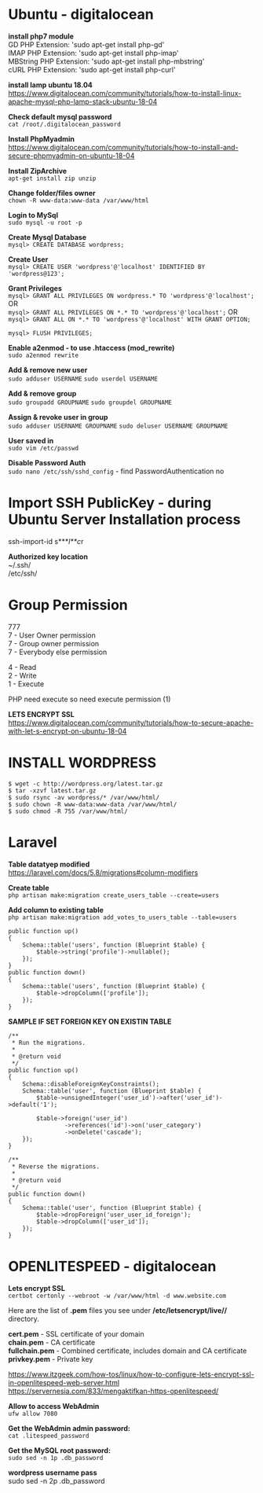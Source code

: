 # Ubuntu - digitalocean  

**install php7 module**  
GD PHP Extension: 'sudo apt-get install php-gd'  
IMAP PHP Extension: 'sudo apt-get install php-imap'  
MBString PHP Extension: 'sudo apt-get install php-mbstring'  
cURL PHP Extension: 'sudo apt-get install php-curl'  

**install lamp ubuntu 18.04**  
https://www.digitalocean.com/community/tutorials/how-to-install-linux-apache-mysql-php-lamp-stack-ubuntu-18-04  

**Check default mysql password**  
`cat /root/.digitalocean_password`

**Install PhpMyadmin**  
https://www.digitalocean.com/community/tutorials/how-to-install-and-secure-phpmyadmin-on-ubuntu-18-04    

**Install ZipArchive**  
`apt-get install zip unzip`  

**Change folder/files owner**  
`chown -R www-data:www-data /var/www/html`

**Login to MySql**  
`sudo mysql -u root -p`    

**Create Mysql Database**  
`mysql> CREATE DATABASE wordpress;`

**Create User**  
`mysql> CREATE USER 'wordpress'@'localhost' IDENTIFIED BY 'wordpress@123';`    

**Grant Privileges**  
`mysql> GRANT ALL PRIVILEGES ON wordpress.* TO 'wordpress'@'localhost';` OR  
`mysql> GRANT ALL PRIVILEGES ON *.* TO 'wordpress'@'localhost';` OR  
`mysql> GRANT ALL ON *.* TO 'wordpress'@'localhost' WITH GRANT OPTION;` 

`mysql> FLUSH PRIVILEGES;`  

**Enable a2enmod - to use .htaccess (mod_rewrite)**  
`sudo a2enmod rewrite`  

**Add & remove new user**  
`sudo adduser USERNAME` 
`sudo userdel USERNAME`  

**Add & remove group**  
`sudo groupadd GROUPNAME`
`sudo groupdel GROUPNAME`  

**Assign & revoke user in group**  
`sudo adduser USERNAME GROUPNAME`
`sudo deluser USERNAME GROUPNAME`  

**User saved in**  
`sudo vim /etc/passwd`  

**Disable Password Auth**  
`sudo nano /etc/ssh/sshd_config` - find PasswordAuthentication no  

# Import SSH PublicKey  - during Ubuntu Server Installation process
ssh-import-id s****l**c*r  

**Authorized key location**  
 ~/.ssh/  
 /etc/ssh/  

# Group Permission
777  
7 - User Owner permission  
7 - Group owner permission  
7 - Everybody else permission  

4 - Read  
2 - Write  
1 - Execute  

PHP need execute so need execute permission (1)  

**LETS ENCRYPT SSL**  
https://www.digitalocean.com/community/tutorials/how-to-secure-apache-with-let-s-encrypt-on-ubuntu-18-04  

# INSTALL WORDPRESS  
    $ wget -c http://wordpress.org/latest.tar.gz
    $ tar -xzvf latest.tar.gz
    $ sudo rsync -av wordpress/* /var/www/html/
    $ sudo chown -R www-data:www-data /var/www/html/
    $ sudo chmod -R 755 /var/www/html/

# Laravel  

**Table datatyep modified**  
https://laravel.com/docs/5.8/migrations#column-modifiers  

**Create table**  
`php artisan make:migration create_users_table --create=users`  

**Add column to existing table**  
`php artisan make:migration add_votes_to_users_table --table=users`  

    public function up()  
    {  
        Schema::table('users', function (Blueprint $table) {  
            $table->string('profile')->nullable();  
        });  
    }  
    public function down()  
    {  
        Schema::table('users', function (Blueprint $table) {  
            $table->dropColumn(['profile']);  
        });  
    }
    
    
**SAMPLE IF SET FOREIGN KEY ON EXISTIN TABLE**  
    
    /**
     * Run the migrations.
     *
     * @return void
     */
    public function up()
    {
        Schema::disableForeignKeyConstraints();
        Schema::table('user', function (Blueprint $table) {
            $table->unsignedInteger('user_id')->after('user_id')->default('1');

            $table->foreign('user_id')
                    ->references('id')->on('user_category')
                    ->onDelete('cascade');
        });
    }

    /**
     * Reverse the migrations.
     *
     * @return void
     */
    public function down()
    {
        Schema::table('user', function (Blueprint $table) {
            $table->dropForeign('user_user_id_foreign');
            $table->dropColumn(['user_id']);
        });
    }
 
# OPENLITESPEED - digitalocean  

**Lets encrypt SSL**  
`certbot certonly --webroot -w /var/www/html -d www.website.com`  

Here are the list of **.pem** files you see under **/etc/letsencrypt/live/<yourdomain>/** directory.

**cert.pem** - SSL certificate of your domain  
**chain.pem** - CA certificate  
**fullchain.pem** - Combined certificate, includes domain and CA certificate  
**privkey.pem** - Private key  

https://www.itzgeek.com/how-tos/linux/how-to-configure-lets-encrypt-ssl-in-openlitespeed-web-server.html
https://servernesia.com/833/mengaktifkan-https-openlitespeed/

**Allow to access WebAdmin**  
`ufw allow 7080`  

**Get the WebAdmin admin password:**  
`cat .litespeed_password`

**Get the MySQL root password:**  
`sudo sed -n 1p .db_password`  

**wordpress username pass**  
sudo sed -n 2p .db_password  

